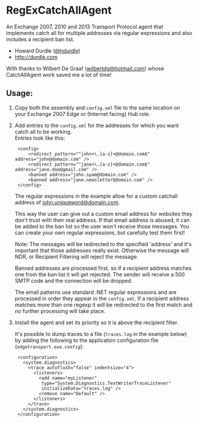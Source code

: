 RegExCatchAllAgent
==================

An Exchange 2007, 2010 and 2013 Transport Protocol agent that implements catch
all for multiple addresses via regular expressions and also includes a recipient
ban list.

- Howard Durdle ([@hdurdle][twitter])
- http://durdle.com

With thanks to Wilbert De Graaf (wilbertdg@hotmail.com) whose CatchAllAgent work
saved me a lot of time!

Usage:
-----

1. Copy both the assembly and `config.xml` file to the same location on your 
   Exchange 2007 Edge or (Internet facing) Hub role.

2. Add entries to the `config.xml` for the addresses for which you want catch 
   all to be working.  
   Entries look like this:

        <config>
            <redirect pattern="^john+\.[a-z]+@domain.com$" address="john@domain.com" />
            <redirect pattern="^jane+\.[a-z]+@domain.com$" address="jane.doe@gmail.com" />
            <banned address="john.spam@domain.com" />
            <banned address="jane.newsletter@domain.com" />
        </config>

   The regular expressions in the example allow for a custom catchall address
   of john.uniqueword@domain.com.

   This way the user can give out a custom email address for websites they
   don't trust with their real address. If that email address is abused, it
   can be added to the ban list so the user won't receive those messages.
   You can create your own regular expressions, but carefully test them first!

   Note: The messages will be redirected to the specified 'address' and 
   it's important that those addresses really exist. Otherwise the message
   will NDR, or Recipient Filtering will reject the message.

   Banned addresses are processed first, so if a recipient address matches 
   one from the ban list it will get rejected. The sender will receive a 
   500 SMTP code and the connection will be dropped.

   The email patterns use standard .NET regular expressions and are 
   processed in order they appear in the `config.xml`.
   If a recipient address matches more than one regexp it will be 
   redirected to the first match and no further processing will take place.

3. Install the agent and set its priority so it is above the recipient filter.

   It's possible to dump traces to a file (`traces.log` in the example below) 
   by adding the following to the application configuration file (`edgetransport.exe.config`):


        <configuration>
          <system.diagnostics>
            <trace autoflush="false" indentsize="4">
              <listeners>
                <add name="myListener" 
                 type="System.Diagnostics.TextWriterTraceListener" 
                 initializeData="traces.log" />
                <remove name="Default" />
              </listeners>
            </trace>
          </system.diagnostics>
        </configuration>

[twitter]:[http://twitter.com/hdurdle]